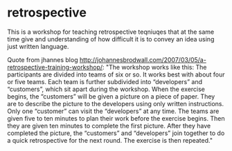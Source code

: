 retrospective
=============

This is a workshop for teaching retrospective teqniuqes that at the same time give and understanding of how difficult it is to convey an idea using just written language.

Quote from jhannes blog http://johannesbrodwall.com/2007/03/05/a-retrospective-training-workshop/:
"The workshop works like this: The participants are divided into teams of six or so. It works best with about four or five teams. Each team is further subdivided into “developers” and “customers”, which sit apart during the workshop. When the exercise begins, the “customers” will be given a picture on a piece of paper. They are to describe the picture to the developers using only written instructions. Only one “customer” can visit the “developers” at any time. The teams are given five to ten minutes to plan their work before the exercise begins. Then they are given ten minutes to complete the first picture. After they have completed the picture, the “customers” and “developers” join together to do a quick retrospective for the next round. The exercise is then repeated."
